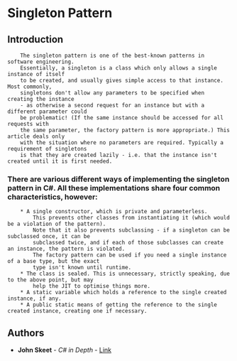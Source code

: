 # Singleton Pattern


## Introduction
```
	The singleton pattern is one of the best-known patterns in software engineering.
	Essentially, a singleton is a class which only allows a single instance of itself
	to be created, and usually gives simple access to that instance. Most commonly,
	singletons don't allow any parameters to be specified when creating the instance
	- as otherwise a second request for an instance but with a different parameter could
	be problematic! (If the same instance should be accessed for all requests with 
	the same parameter, the factory pattern is more appropriate.) This article deals only
	with the situation where no parameters are required. Typically a requirement of singletons
	is that they are created lazily - i.e. that the instance isn't created until it is first needed.
```

### There are various different ways of implementing the singleton pattern in C#. All these implementations share four common characteristics, however:
```
	* A single constructor, which is private and parameterless. 
		This prevents other classes from instantiating it (which would be a violation of the pattern).
		Note that it also prevents subclassing - if a singleton can be subclassed once, it can be
		subclassed twice, and if each of those subclasses can create an instance, the pattern is violated.
		The factory pattern can be used if you need a single instance of a base type, but the exact 
		type isn't known until runtime.
	* The class is sealed. This is unnecessary, strictly speaking, due to the above point, but may
		help the JIT to optimise things more.
	* A static variable which holds a reference to the single created instance, if any.
	* A public static means of getting the reference to the single created instance, creating one if necessary.
```

## Authors

* **John Skeet** - *C# in Depth* - [Link](https://csharpindepth.com/)

